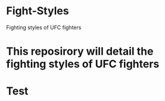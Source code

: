 # Fight-Styles
Fighting styles of UFC fighters
# This reposirory will detail the fighting styles of UFC fighters
# Test
